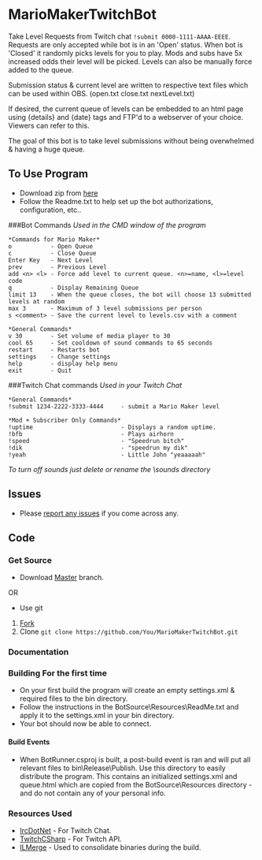 # MarioMakerTwitchBot
Take Level Requests from Twitch chat ```!submit 0000-1111-AAAA-EEEE```. Requests are only accepted while bot is in an 'Open' status. When bot is 'Closed' it randomly picks levels for you to play. Mods and subs have 5x increased odds their level will be picked. Levels can also be manually force added to the queue.

Submission status & current level are written to respective text files which can be used within OBS. (open.txt close.txt nextLevel.txt)

If desired, the current queue of levels can be embedded to an html page using {details} and {date} tags and FTP'd to a webserver of your choice. Viewers can refer to this. 

The goal of this bot is to take level submissions without being overwhelmed & having a huge queue. 


## To Use Program
 + Download zip from [here](http://dram55.com/programs)
 + Follow the Readme.txt to help set up the bot authorizations, configuration, etc..

###Bot Commands
_Used in the CMD window of the program_

	*Commands for Mario Maker*
	o           - Open Queue
	c           - Close Queue
	Enter Key   - Next Level
	prev        - Previous Level
	add <n> <l> - Force add level to current queue. <n>=name, <l>=level code
	q           - Display Remaining Queue
	limit 13    - When the queue closes, the bot will choose 13 submitted levels at random
	max 3       - Maximum of 3 level submissions per person
	s <comment> - Save the current level to levels.csv with a comment
	
	*General Commands*
	v 30        - Set volume of media player to 30
	cool 65     - Set cooldown of sound commands to 65 seconds
	restart     - Restarts bot
	settings    - Change settings
	help		- display help menu
	exit        - Quit

###Twitch Chat commands
_Used in your Twitch Chat_

	*General Commands*
	!submit 1234-2222-3333-4444		- submit a Mario Maker level
	
	*Mod + Subscriber Only Commands*
	!uptime							- Displays a random uptime.
	!bfb							- Plays airhorn
	!speed							- "Speedrun bitch"
	!dik							- "speedrun my dik"
	!yeah							- Little John "yeaaaaah"
	
_To turn off sounds just delete or rename the \sounds directory_
 
## Issues
 + Please [report any issues](https://github.com/dram55/MarioMakerTwitchBot/issues/new) if you come across any. 

## Code
### Get Source
 + Download [Master](https://github.com/dram55/MarioMakerTwitchBot/archive/master.zip) branch. 
 
 OR
 
 
 + Use git 
1. [Fork](https://github.com/dram55/MarioMakerTwitchBot/fork)
2. Clone ```git clone https://github.com/You/MarioMakerTwitchBot.git```


### Documentation

	
### Building For the first time

 + On your first build the program will create an empty settings.xml & required files to the bin directory. 
 + Follow the instructions in the BotSource\Resources\ReadMe.txt and apply it to the settings.xml in your bin directory.
 + Your bot should now be able to connect.

#### Build Events
 + When BotRunner.csproj is built, a post-build event is ran and will put all relevant files to bin\Release\Publish. Use this directory to easily distribute the program. This contains an initialized settings.xml and queue.html which are copied from the BotSource\Resources directory - and do not contain any of your personal info. 
 


### Resources Used
 - [IrcDotNet](https://github.com/alexreg/IrcDotNet) - For Twitch Chat.
 - [TwitchCSharp](https://github.com/michidk/TwitchCSharp) - For Twitch API.
 - [ILMerge](http://www.microsoft.com/en-us/download/details.aspx?id=17630) - Used to consolidate binaries during the build. 
